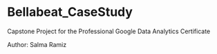 # Bellabeat_CaseStudy
Capstone Project for the Professional Google Data  Analytics Certificate

Author: Salma Ramiz
